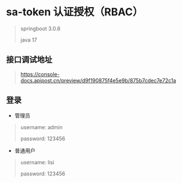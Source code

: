 # sa-token 认证授权（RBAC）

> springboot 3.0.6
> 
> java 17

## 接口调试地址
> https://console-docs.apipost.cn/preview/d9f190875f4e5e9b/875b7cdec7e72c1a


## 登录
- 管理员
> username: admin
> 
> password: 123456

- 普通用户
> username: lisi
> 
> password: 123456
